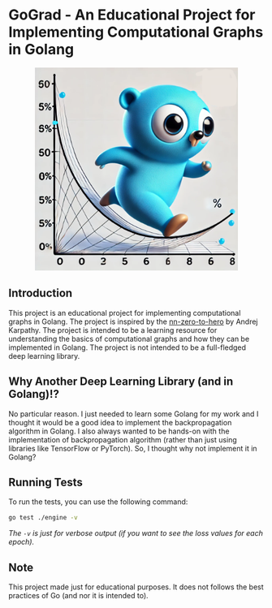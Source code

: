 # GoGrad - An Educational Project for Implementing Computational Graphs in Golang 

<p align="center">
  <img src="./artifacts/gograd.png" width="400" height="400">
</p>

## Introduction
This project is an educational project for implementing computational graphs in Golang. The project is inspired by the [nn-zero-to-hero](https://github.com/karpathy/nn-zero-to-hero) by Andrej Karpathy. The project is intended to be a learning resource for understanding the basics of computational graphs and how they can be implemented in Golang. The project is not intended to be a full-fledged deep learning library.

## Why Another Deep Learning Library (and in Golang)!?
No particular reason. I just needed to learn some Golang for my work and I thought it would be a good idea to implement the backpropagation algorithm in Golang. I also always wanted to be hands-on with the implementation of backpropagation algorithm (rather than just using libraries like TensorFlow or PyTorch). So, I thought why not implement it in Golang?

## Running Tests
To run the tests, you can use the following command:
```bash
go test ./engine -v
```
*The `-v` is just for verbose output (if you want to see the loss values for each epoch).*

## Note
This project made just for educational purposes. It does not follows the best practices of Go (and nor it is intended to).
